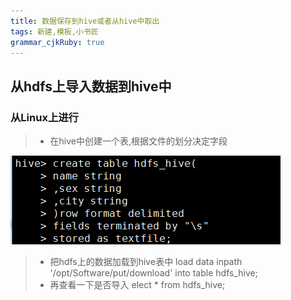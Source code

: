 ```yaml
---
title: 数据保存到hive或者从hive中取出
tags: 新建,模板,小书匠
grammar_cjkRuby: true
---
```


## 从hdfs上导入数据到hive中
### 从Linux上进行

> - 在hive中创建一个表,根据文件的划分决定字段

![在hive中创建一个可以读取文件的表][1]

> - 把hdfs上的数据加载到hive表中 
> load data inpath '/opt/Software/put/download' into table hdfs_hive;
> - 再查看一下是否导入 elect * from hdfs_hive;






  [1]: https://www.github.com/wxdsunny/images/raw/master/1512572573324.jpg